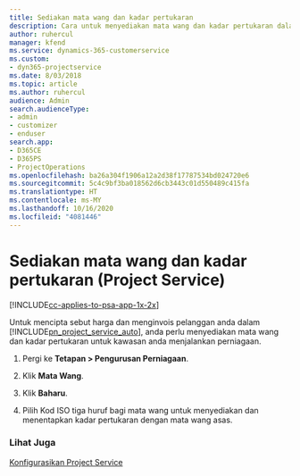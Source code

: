 ```yaml
---
title: Sediakan mata wang dan kadar pertukaran
description: Cara untuk menyediakan mata wang dan kadar pertukaran dalam Project Service
author: ruhercul
manager: kfend
ms.service: dynamics-365-customerservice
ms.custom:
- dyn365-projectservice
ms.date: 8/03/2018
ms.topic: article
ms.author: ruhercul
audience: Admin
search.audienceType:
- admin
- customizer
- enduser
search.app:
- D365CE
- D365PS
- ProjectOperations
ms.openlocfilehash: ba26a304f1906a12a2d38f17787534bd024720e6
ms.sourcegitcommit: 5c4c9bf3ba018562d6cb3443c01d550489c415fa
ms.translationtype: HT
ms.contentlocale: ms-MY
ms.lasthandoff: 10/16/2020
ms.locfileid: "4081446"
---
```

# <a name="set-up-currencies-and-exchange-rates-project-service"></a>Sediakan mata wang dan kadar pertukaran (Project Service)

[!INCLUDE[cc-applies-to-psa-app-1x-2x](../includes/cc-applies-to-psa-app-1x-2x.md)]

Untuk mencipta sebut harga dan menginvois pelanggan anda dalam [!INCLUDE[pn_project_service_auto](../includes/pn-project-service-auto.md)], anda perlu menyediakan mata wang dan kadar pertukaran untuk kawasan anda menjalankan perniagaan.  
  
1.  Pergi ke **Tetapan > Pengurusan Perniagaan**.  
  
2.  Klik **Mata Wang**.  
  
3.  Klik **Baharu**.  
  
4.  Pilih Kod ISO tiga huruf bagi mata wang untuk menyediakan dan menentapkan kadar pertukaran dengan mata wang asas.  
  
### <a name="see-also"></a>Lihat Juga  
 [Konfigurasikan Project Service](../psa/configure.md)
